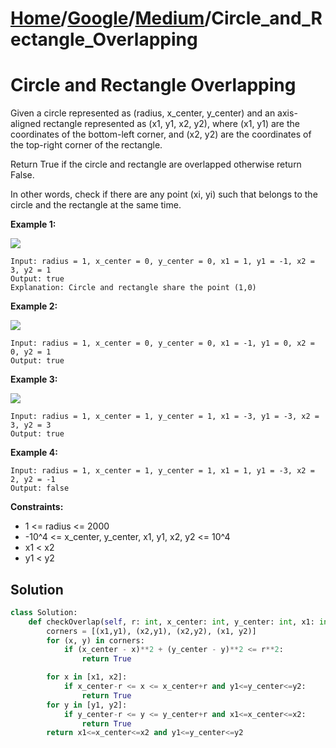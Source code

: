 # [Home](./../..)/[Google](./..)/[Medium](./)/Circle_and_Rectangle_Overlapping
<h1>Circle and Rectangle Overlapping</h1>

<p>
Given a circle represented as (radius, x_center, y_center) and an axis-aligned rectangle represented as (x1, y1, x2, y2), where (x1, y1) are the coordinates of the bottom-left corner, and (x2, y2) are the coordinates of the top-right corner of the rectangle.
</p>
<p>
Return True if the circle and rectangle are overlapped otherwise return False.
</p>
<p>
In other words, check if there are any point (xi, yi) such that belongs to the circle and the rectangle at the same time.
</p>

<b>Example 1:</b>

<img src="https://assets.leetcode.com/uploads/2020/02/20/sample_4_1728.png">

    Input: radius = 1, x_center = 0, y_center = 0, x1 = 1, y1 = -1, x2 = 3, y2 = 1
    Output: true
    Explanation: Circle and rectangle share the point (1,0) 
    
<b>Example 2:</b>    

<img src="https://assets.leetcode.com/uploads/2020/02/20/sample_2_1728.png">

    Input: radius = 1, x_center = 0, y_center = 0, x1 = -1, y1 = 0, x2 = 0, y2 = 1
    Output: true
    
<b>Example 3:</b>    

<img src="https://assets.leetcode.com/uploads/2020/03/03/sample_6_1728.png">

    Input: radius = 1, x_center = 1, y_center = 1, x1 = -3, y1 = -3, x2 = 3, y2 = 3
    Output: true

<b>Example 4:</b>    

    Input: radius = 1, x_center = 1, y_center = 1, x1 = 1, y1 = -3, x2 = 2, y2 = -1
    Output: false
    
<b>Constraints:</b>

- 1 <= radius <= 2000
- -10^4 <= x_center, y_center, x1, y1, x2, y2 <= 10^4
- x1 < x2
- y1 < y2

<h2>Solution</h2>

```python
class Solution:
    def checkOverlap(self, r: int, x_center: int, y_center: int, x1: int, y1: int, x2: int, y2: int) -> bool:
        corners = [(x1,y1), (x2,y1), (x2,y2), (x1, y2)]
        for (x, y) in corners:
            if (x_center - x)**2 + (y_center - y)**2 <= r**2:
                return True

        for x in [x1, x2]:
            if x_center-r <= x <= x_center+r and y1<=y_center<=y2:
                return True
        for y in [y1, y2]:
            if y_center-r <= y <= y_center+r and x1<=x_center<=x2:
                return True
        return x1<=x_center<=x2 and y1<=y_center<=y2
```
